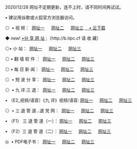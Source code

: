 <p>2020/12/28 网址不定期更新，连不上时，请不同时间再试试。
<p>• 建议用谷歌或火狐官方浏览器访问。
<p>◎  • 视 频： 
<a href="http://hfh.guitarhaven.com/" target="_blank">网址一</a> 　 
<a href="http://hrs.guitarhaven.com/" target="_blank">网址二</a> 　 
<a href="http://hrs.guitarhaven.com/b.html" target="_blank">网址三</a>
<a href="https://yadi.sk/d/d0sUeAOpal3njw" target="_blank">　• 云下载 </a></p>
<p>◆ new! <a href="http://hpa.guitarhaven.com/a.html">•分 享 网 址</a> ;（http://b.itpc.cf 请 收 藏） </p>

<p>◎•  小 站：  
<a href="http://hfh.guitarhaven.com/f.html" target="_blank">网址一</a> 　 
<a href="http://hrs.guitarhaven.com/h.html" target="_blank">网址二</a> 　 
<a href="http://hrs.guitarhaven.com/k/" target="_blank">网址三</a></p><p>

<p>◎  • 翻 墙 软 件 ：  
<a href="http://hfh.guitarhaven.com/ff/" target="_blank">网址一</a> 　 
<a href="http://hrs.guitarhaven.com/s/read/a1_nd.html" target="_blank">网址二</a> 　 
<a href="http://hrs.guitarhaven.com/ff/index.html" target="_blank">网址三</a></p>
<p>◎  • 每 日 新 闻：  
<a href="http://hfh.guitarhaven.com/day/" target="_blank">网址一</a> 　 
<a href="http://hrs.guitarhaven.com/day/" target="_blank">网址二</a> 　 
<a href="http://hrs.guitarhaven.com/day/index.html" target="_blank">网址三</a></p>
<p>◎   • 短 波 分 享：  
<a href="http://hfh.guitarhaven.com/h/" target="_blank">网址一</a> 　 
<a href="http://hrs.guitarhaven.com/h/" target="_blank">网址二</a> 　 
<a href="http://hrs.guitarhaven.com/h/index.html" target="_blank">网址三</a></p>
<p>◎   • 九 评.三 退：  
<a href="http://hfh.guitarhaven.com/t/" target="_blank">网址一</a> 　 
<a href="http://hrs.guitarhaven.com/v2/index.html" target="_blank">网址二</a> 　 
<a href="http://hrs.guitarhaven.com/tt/index.html" target="_blank">网址三</a> 　</p>
<p>  • （E2_视频/语音）《九 评》视频/语音: 
<a href="http://hrs.guitarhaven.com/7738.html" target="_blank">网址一</a> 　 
<a href="http://hrs.guitarhaven.com/7614.html" target="_blank">网址二</a> 　 
<a href="http://hrs.guitarhaven.com/7633.html" target="_blank">网址三</a></p>
<p>◎   • 三 退 管 道...退 党 网：  
<a href="http://hfh.guitarhaven.com/go/td1.html" target="_blank">网址一</a> 　 
<a href="http://hrs.guitarhaven.com/go/td2.html" target="_blank">网址二</a> 　 
<a href="http://hrs.guitarhaven.com/go/td3.html" target="_blank">网址三</a></p>
<p>  • （F1） 三 退 管 道（一）： 
<a href="http://hfh.guitarhaven.com/dd/" target="_blank">网址一</a> 　 
<a href="http://hrs.guitarhaven.com/s/read/a1_tdx.html" target="_blank">网址二</a> 　 
<a href="http://hrs.guitarhaven.com/dd/" target="_blank">网址三</a></p>
<p>  • （F2）三 退 管 道（二）： 
<a href="http://hrs.guitarhaven.com/d/" target="_blank">网址一</a> 　 
<a href="http://hfh.guitarhaven.com/d/index.html" target="_blank">网址二</a> 　 
<a href="http://hrs.guitarhaven.com/d/" target="_blank">网址三</a></p>
<p>◎   • PDF电子书：  
<a href="http://hfh.guitarhaven.com/p/" target="_blank">网址一</a> 　 
<a href="http://hrs.guitarhaven.com/p/index.html" target="_blank">网址二</a> 　 
<a href="http://hrs.guitarhaven.com/p/" target="_blank">网址三</a></p>
